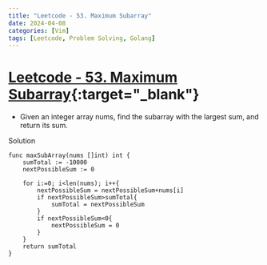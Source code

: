 ```yaml
---
title: "Leetcode - 53. Maximum Subarray"
date: 2024-04-08
categories: [Vim]
tags: [Leetcode, Problem Solving, Golang]
---
```


# [Leetcode - 53. Maximum Subarray](https://leetcode.com/problems/maximum-subarray/description/){:target="_blank"}
- Given an integer array nums, find the subarray with the largest sum, and return its sum.

Solution
```
func maxSubArray(nums []int) int {
    sumTotal := -10000
    nextPossibleSum := 0

    for i:=0; i<len(nums); i++{
        nextPossibleSum = nextPossibleSum+nums[i]
        if nextPossibleSum>sumTotal{
            sumTotal = nextPossibleSum
        }
        if nextPossibleSum<0{
            nextPossibleSum = 0
        }
    }
    return sumTotal
}

```
